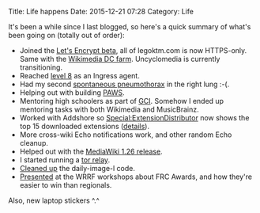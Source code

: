 Title: Life happens
Date: 2015-12-21 07:28
Category: Life

It's been a while since I last blogged, so here's a quick summary of what's been going on (totally out of order):

* Joined the [Let's Encrypt beta](https://letsencrypt.org/), all of legoktm.com is now HTTPS-only. Same with the [Wikimedia DC farm](https://wikimediadc.org/wiki/Home). Uncyclomedia is currently transitioning.
* Reached [level 8](https://twitter.com/legoktm/status/670017347416031232) as an Ingress agent.
* Had my second [spontaneous pneumothorax](https://en.wikipedia.org/wiki/Pneumothorax) in the right lung :-(.
* Helping out with building [PAWS](https://www.mediawiki.org/wiki/Manual:Pywikibot/PAWS).
* Mentoring high schoolers as part of [GCI](https://www.mediawiki.org/wiki/Google_Code-in_2015). Somehow I ended up mentoring tasks with both Wikimedia and MusicBrainz.
* Worked with Addshore so [Special:ExtensionDistributor](https://www.mediawiki.org/wiki/Special:ExtensionDistributor) now shows the top 15 downloaded extensions ([details](https://lists.wikimedia.org/pipermail/wikitech-l/2015-December/084296.html)).
* More cross-wiki Echo notifications work, and other random Echo cleanup.
* Helped out with the [MediaWiki 1.26 release](https://blog.wikimedia.org/2015/12/14/new-mediawiki-release/).
* I started running a [tor relay](https://atlas.torproject.org/#details/7B190463E733CC292AA4010D194D1798CD8EB9A0).
* [Cleaned up](https://github.com/Toollabs/daily-image-l/pull/3) the daily-image-l code.
* [Presented](http://604robotics.com/resources/awards/) at the WRRF workshops about FRC Awards, and how they're easier to win than regionals.

Also, new laptop stickers ^.^

